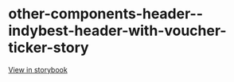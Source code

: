 # other-components-header--indybest-header-with-voucher-ticker-story

[View in storybook](https://raw.githack.com/Independent-Digital-News-and-Media-Ltd/indy-branch-review/PR-7742-sb/index.html?path=/story/other-components-header--indybest-header-with-voucher-ticker-story)